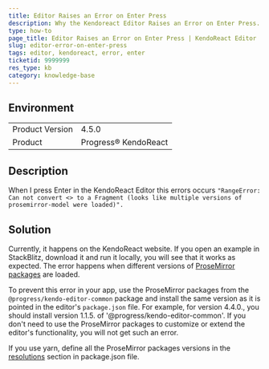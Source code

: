 ```yaml
---
title: Editor Raises an Error on Enter Press
description: Why the Kendoreact Editor Raises an Error on Enter Press.
type: how-to
page_title: Editor Raises an Error on Enter Press | KendoReact Editor
slug: editor-error-on-enter-press
tags: editor, kendoreact, error, enter
ticketid: 9999999
res_type: kb
category: knowledge-base
---
```


## Environment

<table>
	<tbody>
		<tr>
			<td>Product Version</td>
			<td>4.5.0</td>
		</tr>
		<tr>
			<td>Product</td>
			<td>Progress® KendoReact</td>
		</tr>
	</tbody>
</table>


## Description

When I press Enter in the KendoReact Editor this errors occurs `"RangeError: Can not convert <> to a Fragment (looks like multiple versions of prosemirror-model were loaded)".`

## Solution

Currently, it happens on the KendoReact website. If you open an example in StackBlitz, download it and run it locally, you will see that it works as expected. The error happens when different versions of [ProseMirror packages]() are loaded.

To prevent this error in your app, use the ProseMirror packages from the `@progress/kendo-editor-common` package and install the same version as it is pointed in the editor's `package.json` file.
For example, for version 4.4.0., you should install version 1.1.5. of '@progress/kendo-editor-common'.
If you don't need to use the ProseMirror packages to customize or extend the editor's functionality, you will not get such an error.

If you use yarn, define all the ProseMirror packages versions in the [resolutions](https://classic.yarnpkg.com/en/docs/selective-version-resolutions/) section in package.json file.
